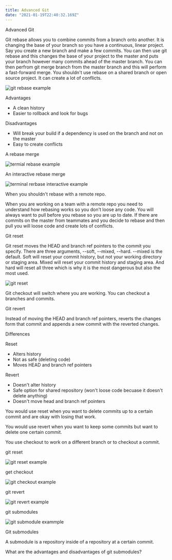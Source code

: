 ```yaml
---
title: Advanced Git
date: "2021-01-19T22:40:32.169Z"
---
```


Advanced Git

Git rebase allows you to combine commits from a branch onto another. It is changing the base of your branch so you have a continuous, linear project. Say you create a new branch and make a few commits. You can then use git rebase and this changes the base of your project to the master and puts your branch however many commits ahead of the master branch. You can then perfrom git merge branch from the master branch and this will perform a fast-forward merge. You shouldn't use rebase on a shared branch or open source project. It can create a lot of conflicts. 

<img src="git-rebase.svg" alt="git rebase example">

Advantages 

- A clean history
- Easier to rollback and look for bugs

Disadvantages

- Will break your build if a dependency is used on the branch and not on the master
- Easy to create conflicts 

A rebase merge

<img src="rebase-example.png" alt="termial rebase example">

An interactive rebase merge

<img src="rebase-i.png" alt="terminal rerbase interactive example">

When you shouldn't rebase with a remote repo.

When you are working on a team with a remote repo you need to understand how rebasing works so you don't loose any code. You will always want to pull before you rebase so you are up to date. If there are commits on the master from teammates and you decide to rebase and then pull you will loose code and create lots of conflicts.


Git reset

Git reset moves the HEAD and branch ref pointers to the commit you specify. There are three arguments, --soft, --mixed, --hard. --mixed is the default. Soft will reset your commit history, but not your working directory or staging area. Mixed will reset your commit history and staging area. And hard will reset all three which is why it is the most dangerous but also the most used.

<img src="gitreset.png" alt="git reset">


Git checkout will switch where you are working. You can checkout a branches and commits. 

Git revert

Instead of moving the HEAD and branch ref pointers, reverts the changes form that commit and appends a new commit with the reverted changes. 

Differences

Reset
- Alters history
- Not as safe (deleting code)
- Moves HEAD and branch ref pointers

Revert
- Doesn't alter history
- Safe option for shared repository (won't loose code becuase it doesn't delete anything)
- Doesn't move head and branch ref pointers

You would use reset when you want to delete commits up to a certain commit and are okay with losing that work.

You would use revert when you want to keep some commits but want to delete one certain commit.

You use checkout to work on a different branch or to checkout a commit.

git reset 

<img src="git-reset.png" alt="git reset example">

get checkout

<img src="git-checkout-commit.png" alt="git checkout example">

git revert

<img src="git-revert.png" alt="git revert example">

git submodules

<img src="git-submodule.png" alt="git submodule exammple">

Git submodules

A submodule is a repository inside of a repository at a certain commit. 

What are the advantages and disadvantages of git submodules?